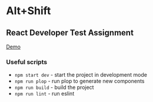 # Alt+Shift

## React Developer Test Assignment

[Demo](https://alt-shift.onrender.com)

### Useful scripts

- `npm start dev` - start the project in development mode
- `npm run plop` - run plop to generate new components
- `npm run build` - build the project
- `npm run lint` - run eslint
